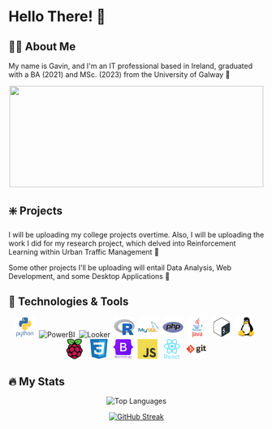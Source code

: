 # Hello There! :trident: 

## 👨‍💻 About Me

My name is Gavin, and I'm an IT professional based in Ireland, graduated with a BA (2021) and MSc. (2023) from the University of Galway :school: 

<div id="header" align="center">
  <img src="https://media.giphy.com/media/v1.Y2lkPTc5MGI3NjExcmgzejJpN3k5MzBwYTgyMTB4YjVjOWQyZHpjbGpyZXEyZjM0Z3Q3eiZlcD12MV9pbnRlcm5hbF9naWZfYnlfaWQmY3Q9Zw/11JTxkrmq4bGE0/giphy.gif" height="200", width="500"/>
</div>

## :sparkle: Projects

I will be uploading my college projects overtime. Also, I will be uploading the work I did for my research project, which delved into Reinforcement Learning within Urban Traffic Management 🚙

Some other projects I'll be uploading will entail Data Analysis, Web Development, and some Desktop Applications 📌

## 🔧 Technologies & Tools

<div id="header" align="center">
  <img src="https://github.com/devicons/devicon/blob/master/icons/python/python-original-wordmark.svg" title="Python" alt="Python" width="40" height="40"/>&nbsp;
  <img src="https://upload.wikimedia.org/wikipedia/commons/c/cf/New_Power_BI_Logo.svg" title="PowerBI" alt="PowerBI" width="40" height="40"/>&nbsp;
  <img src="https://www.svgrepo.com/show/354012/looker-icon.svg" title="Looker" alt="Looker" width="40" height="40"/>&nbsp;
  <img src="https://github.com/devicons/devicon/blob/master/icons/r/r-original.svg" title="R" alt="R" width="40" height="40"/>&nbsp;
  <img src="https://github.com/devicons/devicon/blob/master/icons/mysql/mysql-original-wordmark.svg" title="MySQL" alt="MySQL" width="40" height="40"/>&nbsp;
  <img src="https://github.com/devicons/devicon/blob/master/icons/php/php-original.svg" title="PHP" alt="PHP" width="40" height="40"/>&nbsp;
  <img src="https://github.com/devicons/devicon/blob/master/icons/java/java-original-wordmark.svg" title="Java" alt="Java" width="40" height="40"/>&nbsp;
  <img src="https://github.com/devicons/devicon/blob/master/icons/bash/bash-original.svg" title="Bash" alt="Bash" width="40" height="40"/>&nbsp;  
  <img src="https://github.com/devicons/devicon/blob/master/icons/linux/linux-original.svg" title="Linux" alt="Linux" width="40" height="40"/>&nbsp;
  <img src="https://github.com/devicons/devicon/blob/master/icons/raspberrypi/raspberrypi-original.svg" title="RaspberryPi" alt="RaspberryPi" width="40" height="40"/>&nbsp;   
  <img src="https://github.com/devicons/devicon/blob/master/icons/css3/css3-original.svg" title="CSS3" alt="CSS3" width="40" height="40"/>&nbsp;
  <img src="https://github.com/devicons/devicon/blob/master/icons/bootstrap/bootstrap-original-wordmark.svg" title="Bootstrap" alt="Bootstrap" width="40" height="40"/>&nbsp;
  <img src="https://github.com/devicons/devicon/blob/master/icons/javascript/javascript-original.svg" title="Javascript" alt="Javascript" width="40" height="40"/>&nbsp;
  <img src="https://github.com/devicons/devicon/blob/master/icons/react/react-original-wordmark.svg" title="React" alt="React" width="40" height="40"/>&nbsp;
  <img src="https://github.com/devicons/devicon/blob/master/icons/git/git-original-wordmark.svg" title="Git" alt="Git" width="40" height="40"/>&nbsp;

</div>

## 🔥 My Stats

<div id="header" align="center">
  
  ![Top Languages](https://github-readme-stats.vercel.app/api/top-langs/?username=GavDotZip&layout=compact&theme=dark)

  [![GitHub Streak](https://github-readme-streak-stats.herokuapp.com?user=GavDotZip&theme=dark)](https://git.io/streak-stats) 

</div>
